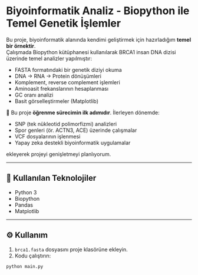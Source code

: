 # Biyoinformatik Analiz - Biopython ile Temel Genetik İşlemler

Bu proje, biyoinformatik alanında kendimi geliştirmek için hazırladığım **temel bir örnektir**.  
Çalışmada Biopython kütüphanesi kullanılarak BRCA1 insan DNA dizisi üzerinde temel analizler yapılmıştır:  

- FASTA formatındaki bir genetik diziyi okuma  
- DNA → RNA → Protein dönüşümleri  
- Komplement, reverse complement işlemleri  
- Aminoasit frekanslarının hesaplanması  
- GC oranı analizi  
- Basit görselleştirmeler (Matplotlib)  

📌 Bu proje **öğrenme sürecimin ilk adımıdır**. İlerleyen dönemde:  
- SNP (tek nükleotid polimorfizmi) analizleri  
- Spor genleri (ör. ACTN3, ACE) üzerinde çalışmalar  
- VCF dosyalarının işlenmesi  
- Yapay zeka destekli biyoinformatik uygulamalar  

ekleyerek projeyi genişletmeyi planlıyorum.  

---

## 🚀 Kullanılan Teknolojiler
- Python 3  
- Biopython  
- Pandas  
- Matplotlib  

---

## ⚙️ Kullanım
1. `brca1.fasta` dosyasını proje klasörüne ekleyin.  
2. Kodu çalıştırın:  

```bash
python main.py
